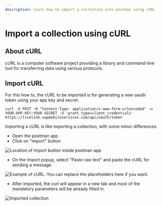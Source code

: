 ```yaml
---
description: Learn how to import a collection into postman using cURL
---
```


# Import a collection using cURL

## About cURL

cURL is a computer software project providing a library and command-line tool for transferring data using various protocols.

## Import cURL

For this how to, the cURL to be imported is for generating a new oauth token using your app key and secret.

```text
curl -X POST -H "Content-Type: application/x-www-form-urlencoded" -u YOUR-APP-KEY:YOUR-SECRET -d 'grant_type=client_credentials' https://livelink.sapmobileservices.com/api/oauth/token
```

Importing a cURL is like importing a collection, with some minor differences:

* Open the postman app
* Click on "import" button

![Location of import button inside postman app](https://github.com/fernakano/testbook/tree/7176f97bc3bb8285f4069b294b023cf2c8898644/how-to-guides/.gitbook/assets/postman-import-collection.png)

* On the Import popup, select "Paste raw text" and paste the cURL for sending a message. 

![Example of cURL. You can replace the placeholders here if you want.](https://github.com/fernakano/testbook/tree/7176f97bc3bb8285f4069b294b023cf2c8898644/how-to-guides/.gitbook/assets/postman-import-curl.png)

* After imported, the curl will appear in a new tab and most of the mandatory parameters will be already filled in. 

![Imported collection](https://github.com/fernakano/testbook/tree/7176f97bc3bb8285f4069b294b023cf2c8898644/how-to-guides/.gitbook/assets/postman-imported-curl.png)

